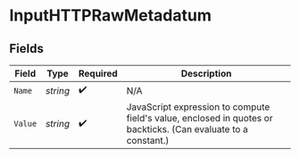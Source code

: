 # InputHTTPRawMetadatum


## Fields

| Field                                                                                                          | Type                                                                                                           | Required                                                                                                       | Description                                                                                                    |
| -------------------------------------------------------------------------------------------------------------- | -------------------------------------------------------------------------------------------------------------- | -------------------------------------------------------------------------------------------------------------- | -------------------------------------------------------------------------------------------------------------- |
| `Name`                                                                                                         | *string*                                                                                                       | :heavy_check_mark:                                                                                             | N/A                                                                                                            |
| `Value`                                                                                                        | *string*                                                                                                       | :heavy_check_mark:                                                                                             | JavaScript expression to compute field's value, enclosed in quotes or backticks. (Can evaluate to a constant.) |